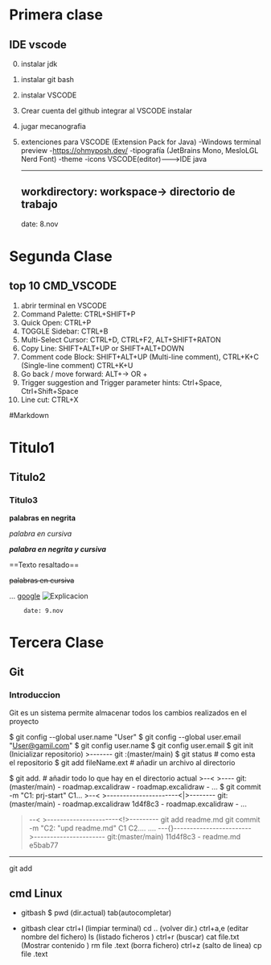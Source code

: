 # Primera clase 
## IDE vscode
0. instalar jdk
1. instalar git bash
2. instalar VSCODE
3. Crear cuenta del github integrar al VSCODE instalar
4. jugar mecanografia
5. extenciones para VSCODE (Extension Pack for Java)
    -Windows terminal preview 
    -https://ohmyposh.dev/
    -tipografía (JetBrains  Mono, MesloLGL Nerd Font)
    -theme 
    -icons
    VSCODE(editor)--->IDE java

    ---------------------------------------
    workdirectory: workspace-> directorio de trabajo
    ---------------------------------------
    date: 8.nov
# Segunda Clase
## top 10 CMD_VSCODE
1. abrir terminal en VSCODE
2. Command Palette:         CTRL+SHIFT+P
3. Quick Open:              CTRL+P
4. TOGGLE Sidebar:          CTRL+B
5. Multi-Select Cursor:     CTRL+D, CTRL+F2, ALT+SHIFT+RATON
6. Copy Line:               SHIFT+ALT+UP or SHIFT+ALT+DOWN
7. Comment code Block:      SHIFT+ALT+UP (Multi-line comment), CTRL+K+C (Single-line comment) CTRL+K+U
8. Go back / move forward:  ALT+-> OR +
9. Trigger suggestion and Trigger parameter hints: Ctrl+Space, Ctrl+Shift+Space
10. Line cut:               CTRL+X 

#Markdown

# Titulo1
## Titulo2
### Titulo3

**palabras en negrita**

*palabra en cursiva*

***palabra  en negrita y cursiva***

==Texto resaltado==

<!-- ASCII: ALT+126= ~ -->
~~palabras en cursiva~~

...
[google](www.google.com)
![Explicacion]()

        date: 9.nov
# Tercera Clase

## Git
### Introduccion
Git es un sistema permite almacenar todos los cambios realizados en el proyecto

$ git config --global user.name "User"
$ git config --global user.email "User@gamil.com"
$ git config user.name
$ git config user.email
$ git init (Inicializar repositorio)
        >-------            git :(master/main)
$ git status                      # como esta el repositorio
$ git add fileName.ext    # añadir un archivo al directorio 

$ git add.    # añadir todo lo que hay en el directorio actual
        >--< >----              git:(master/main)
        - roadmap.excalidraw
        - roadmap.excalidraw
        - ...
$ git commit -m "C1: prj-start"
                                    C1...
        >--< >----------------------<|>--------              git:(master/main)
            - roadmap.excalidraw     1d4f8c3
            - roadmap.excalidraw
            - ...

>--< >----------------------<!>---------
git  add readme.md
git commit -m "C2: "upd readme.md"
        C1                          C2....
.... ---{}------------------------>---------------------- git:(master/main)
    11d4f8c3                        - readme.md e5bab77
---------
git add
<!-- Servidores de linux ocupan una mayor demanda de mercado -->

## cmd Linux

- gitbash 
$ pwd (dir.actual) tab(autocompletar)


- gitbash
clear           ctrl+l (limpiar terminal)
cd ..           (volver dir.)     ctrl+a,e (editar nombre del fichero)
ls              (listado  ficheros ) ctrl+r (buscar)
cat file.txt    (Mostrar contenido ) 
rm file .text   (borra fichero) ctrl+z (salto de linea)
cp file .text 

